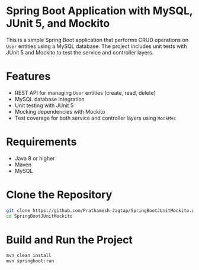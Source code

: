 # Spring Boot Application with MySQL, JUnit 5, and Mockito

This is a simple Spring Boot application that performs CRUD operations on `User` entities using a MySQL database. The project includes unit tests with JUnit 5 and Mockito to test the service and controller layers.

# Features

- REST API for managing `User` entities (create, read, delete)
- MySQL database integration
- Unit testing with JUnit 5
- Mocking dependencies with Mockito
- Test coverage for both service and controller layers using `MockMvc`

# Requirements

- Java 8 or higher
- Maven
- MySQL 

# Clone the Repository

```bash
git clone https://github.com/Prathamesh-Jagtap/SpringBootJUnitMockito.git
cd SpringBootJUnitMockito
```

# Build and Run the Project

```bash
mvn clean install
mvn springboot:run
```
